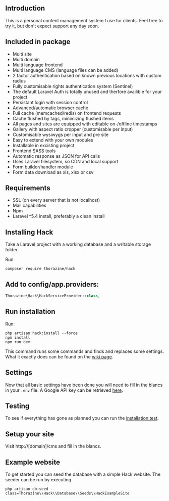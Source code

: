 ## Introduction
This is a personal content management system I use for clients.
Feel free to try it, but don't expect support any day soon. 


## Included in package

- Multi site
- Multi domain
- Multi language frontend
- Multi language CMS (language files can be added)
- 2 factor authentication based on known previous locations with custom radius
- Fully customisable rights authentication system (Sentinel)
- The default Laravel Auth is totally unused and therfore availible for your project
- Persistant login with session control
- Advanced/automatic browser cache
- Full cache (memcached/redis) on frontend requests 
- Cache flushed by tags, minimizing flushed items 
- All pages and sites are equipped with editable on-/offline timestamps
- Gallery with aspect ratio cropper (customisable per input)
- Customisable wysiwygs per input and pre site
- Easy to extend with your own modules
- Installable in excisting project
- Frontend SASS tools
- Automatic response as JSON for API calls
- Uses Laravel filesystem, so CDN and local support
- Form builder/handler module
- Form data download as xls, xlsx or csv


## Requirements
- SSL (on every server that is not localhost)
- Mail capabilities
- Npm
- Laravel ^5.4 install, preferably a clean install


## Installing Hack
Take a Laravel project with a working database and a writable storage folder.

Run
```
composer require thorazine/hack
```


## Add to config/app.providers:

```php
Thorazine\Hack\HackServiceProvider::class,
```

## Run installation
Run:
```
php artisan hack:install --force
npm install
npm run dev
```

This command runs some commands and finds and replaces some settings. What it exactly does can be found on the 
[wiki page](https://github.com/Thorazine/hack/wiki/Manual-installation-and-setup).


## Settings
Now that all basic settings have been done you will need to fill in the blancs in your ```.env``` file.
A Google API key can be retrieved [here](https://developers.google.com/maps/documentation/javascript/get-api-key).


## Testing
To see if everything has gone as planned you can run the [installation test](https://github.com/Thorazine/hack/wiki/testing). 


## Setup your site
Visit http://[domain]/cms and fill in the blancs.


## Example website
To get started you can seed the database with a simple Hack website. The seeder can be run by executing
```
php artisan db:seed --class=Thorazine\\Hack\\Database\\Seeds\\HackExampleSite
```
